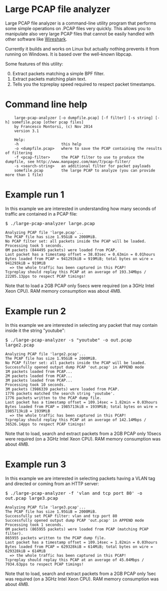 # Large PCAP file analyzer
Large PCAP file analyzer is a command-line utility program that performs some simple operations
on .PCAP files very quickly. This allows you to manipulate also very large PCAP files 
that cannot be easily handled with other software like <a href="https://www.wireshark.org/">Wireshark</a>.

Currently it builds and works on Linux but actually nothing prevents it from running on Windows.
It is based over the well-known libpcap.

Some features of this utility: 

0. Extract packets matching a simple BPF filter.
0. Extract packets matching plain text.
0. Tells you the tcpreplay speed required to respect packet timestamps.


# Command line help

```
    large-pcap-analyzer [-o dumpfile.pcap] [-f filter] [-s string] [-h] somefile.pcap [other pcap files]
    by Francesco Montorsi, (c) Nov 2014
    version 3.1

    Help:
    -h                   this help
    -o <dumpfile.pcap>   where to save the PCAP containing the results of filtering
    -f <pcap-filter>     the PCAP filter to use to produce the dumpfile, see http://www.manpagez.com/man/7/pcap-filter/
    -s <search-string>   an additional filter for packet payloads
    somefile.pcap        the large PCAP to analyze (you can provide more than 1 file)
```

# Example run 1

In this example we are interested in understanding how many seconds of traffic are contained in a PCAP file:

<tt>
    $ ./large-pcap-analyzer large.pcap 

    Analyzing PCAP file 'large.pcap'...
    The PCAP file has size 1.95GiB = 2000MiB.
    No PCAP filter set: all packets inside the PCAP will be loaded.
    Processing took 5 seconds.
    0M packets (844495 packets) were loaded from PCAP.
    Last packet has a timestamp offset = 38.03sec = 0.63min = 0.01hours
    Bytes loaded from PCAP = 941293kiB = 919MiB; total bytes on wire = 941293kiB = 919MiB
      => the whole traffic has been captured in this PCAP!
    Tcpreplay should replay this PCAP at an average of 193.34Mbps / 22205.13pps to respect PCAP timings!
</tt>

Note that to load a 2GB PCAP only 5secs were required (on a 3GHz Intel Xeon CPU).
RAM memory consumption was about 4MB.


# Example run 2

In this example we are interested in selecting any packet that may contain inside it the string "youtube":

<tt>
    $ ./large-pcap-analyzer -s "youtube" -o out.pcap large2.pcap 

    Analyzing PCAP file 'large2.pcap'...
    The PCAP file has size 1.95GiB = 2000MiB.
    No PCAP filter set: all packets inside the PCAP will be loaded.
    Successfully opened output dump PCAP 'out.pcap' in APPEND mode
    1M packets loaded from PCAP...
    2M packets loaded from PCAP...
    3M packets loaded from PCAP...
    Processing took 10 seconds.
    3M packets (3986339 packets) were loaded from PCAP.
    1776 packets matched the search string 'youtube'.
    1776 packets written to the PCAP dump file.
    Last packet has a timestamp offset = 109.14sec = 1.82min = 0.03hours
    Bytes loaded from PCAP = 1985713kiB = 1939MiB; total bytes on wire = 1985713kiB = 1939MiB
      => the whole traffic has been captured in this PCAP!
    Tcpreplay should replay this PCAP at an average of 142.14Mbps / 36526.14pps to respect PCAP timings!
</tt>

Note that to load, search and extract packets from a 2GB PCAP only 10secs were required (on a 3GHz Intel Xeon CPU).
RAM memory consumption was about 4MB.


# Example run 3

In this example we are interested in selecting packets having a VLAN tag and directed or coming from an HTTP server:

<tt>
    $ ./large-pcap-analyzer -f 'vlan and tcp port 80' -o out.pcap large3.pcap

    Analyzing PCAP file 'large3.pcap'...
    The PCAP file has size 1.95GiB = 2000MiB.
    Successfully set PCAP filter: vlan and tcp port 80
    Successfully opened output dump PCAP 'out.pcap' in APPEND mode
    Processing took 1 seconds.
    0M packets (865955 packets) were loaded from PCAP (matching PCAP filter).
    865955 packets written to the PCAP dump file.
    Last packet has a timestamp offset = 109.14sec = 1.82min = 0.03hours
    Bytes loaded from PCAP = 629328kiB = 614MiB; total bytes on wire = 629328kiB = 614MiB
      => the whole traffic has been captured in this PCAP!
    Tcpreplay should replay this PCAP at an average of 45.04Mbps / 7934.63pps to respect PCAP timings!
</tt>

Note that to load, search and extract packets from a 2GB PCAP only 1sec was required (on a 3GHz Intel Xeon CPU).
RAM memory consumption was about 4MB.


